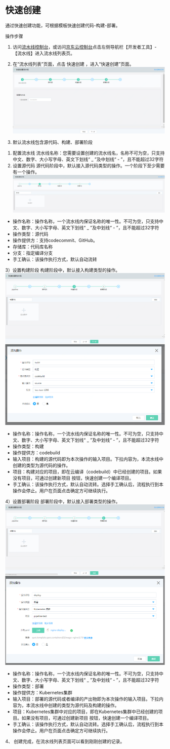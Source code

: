 # 快速创建
通过快速创建功能，可根据模板快速创建代码-构建-部署。

操作步骤

1. 访问[流水线控制台](https://codepipeline-console.jdcloud.com/list)，或访问[京东云控制台](https://console.jdcloud.com)点击左侧导航栏【开发者工具】-【流水线】进入流水线列表页。

2. 在“流水线列表”页面，点击 快速创建 ，进入“快速创建”页面。
![](../../../../image/codepipeline/Quick-Creation.png) 

3. 默认流水线包含源代码、构建、部署阶段 
  1) 配置流水线
流水线名称：您需要设置创建的流水线名，名称不可为空，只支持中文、数字、大小写字母、英文下划线“ _ ”及中划线“ - ”，且不能超过32字符
  2) 设置源代码
源代码阶段中，默认接入源代码类型的操作。一个阶段下至少需要有一个操作。
![](../../../../image/codepipeline/cre-source-stage.png) 
 
   * 操作名称：操作名称，一个流水线内保证名称的唯一性。不可为空，只支持中文、数字、大小写字母、英文下划线“ _ ”及中划线“ - ”，且不能超过32字符
   * 操作类型：源代码
   * 操作提供方：支持codecommit、GitHub。
   * 存储库：代码库名称
   * 分支：指定编译分支
   * 手工确认：该操作执行方式，默认自动流转

  3）设置构建阶段
  构建阶段中，默认接入构建类型的操作。
 ![](../../../../image/codepipeline/cre-build-stage.png)
 ![](../../../../image/codepipeline/cre-build-action.png)
 
   * 操作名称：操作名称，一个流水线内保证名称的唯一性。不可为空，只支持中文、数字、大小写字母、英文下划线“ _ ”及中划线“ - ”，且不能超过32字符
   * 操作类型：构建
   * 操作提供方：codebuild
   * 输入项目：构建的源代码即为本次操作的输入项目。下拉内容为，本流水线中创建的类型为源代码的操作。
   * 项目：构建对应的项目，即在云编译（codebuild）中已经创建的项目。如果没有项目，可通过创建新项目 按钮，快速创建一个编译项目。
   * 手工确认：该操作执行方式，默认自动流转。选择手工确认后，流程执行到本操作会停止。用户在页面点击确定方可继续执行。

  4）设置部署阶段
   部署阶段中，默认接入部署类型的操作。
 ![](../../../../image/codepipeline/cre-deploy-stage.png)
 ![](../../../../image/codepipeline/cre-deploy-action.png)

 

 
   * 操作名称：操作名称，一个流水线内保证名称的唯一性。不可为空，只支持中文、数字、大小写字母、英文下划线“ _ ”及中划线“ - ”，且不能超过32字符
   * 操作类型：部署
   * 操作提供方：Kubernetes集群
   * 输入项目：部署的源代码或者编译的产出物即为本次操作的输入项目。下拉内容为，本流水线中创建的类型为源代码及构建的操作。
   * 项目：Kubernetes集群中对应的项目，即在Kubernetes集群中已经创建的项目。如果没有项目，可通过创建新项目 按钮，快速创建一个编译项目。
   * 手工确认：该操作执行方式，默认自动流转。选择手工确认后，流程执行到本操作会停止。用户在页面点击确定方可继续执行。

4、	创建完成，在流水线列表页面可以看到刚刚创建的记录。

